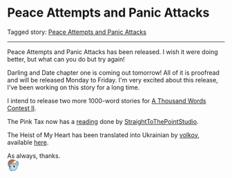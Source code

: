 # Peace Attempts and Panic Attacks

Tagged story: [Peace Attempts and Panic Attacks](https://www.fimfiction.net/story/539586/peace-attempts-and-panic-attacks)

***

Peace Attempts and Panic Attacks has been released. I wish it were doing better, but what can you do but try again!

Darling and Date chapter one is coming out tomorrow! All of it is proofread and will be released Monday to Friday. I'm very excited about this release, I've been working on this story for a long time.

I intend to release two more 1000-word stories for [A Thousand Words Contest II](https://www.fimfiction.net/group/216361/a-thousand-words/thread/517645/a-thousand-words-contest-ii-2023-may-29-jul-30).

The Pink Tax now has a [reading](https://www.youtube.com/watch?v=6DTLq1e9NXk) done by [StraightToThePointStudio](https://www.youtube.com/@StraightToThePointStudio).

The Heist of My Heart has been translated into Ukrainian by [volkov](https://www.fimfiction.net/user/595939/volkov), available [here](https://github.com/Vovkiv/The%5FHeist%5Fof%5FMy%5FHeart-ukr).

As always, thanks.  
![:rainbowderp:](../../../emotes/rainbowderp.png)
